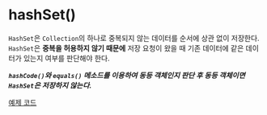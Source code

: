 # hashSet()

`HashSet`은 `Collection`의 하나로 중복되지 않는 데이터를 순서에 상관 없이 저장한다. `HashSet`은 **중복을 허용하지 않기 때문에** 저장 요청이 왔을 때 기존 데이터에 같은 데이터가 있는지 여부를 판단해야 한다.

**_`hashCode()`와 `equals()` 메소드를 이용하여 동등 객체인지 판단 후 동등 객체이면 `HashSet`은 저장하지 않는다._**

[예제 코드](https://github.com/huitopia/study-java/blob/master/src/ch12/sec03/exam02/HashSetExample.java)
